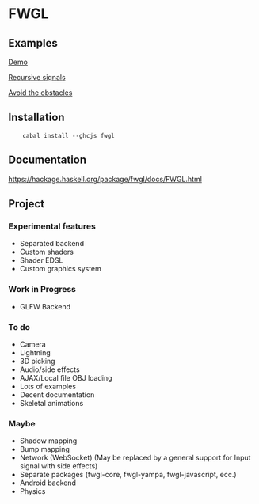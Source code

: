 FWGL
====

Examples
--------

[Demo](http://ziocrocifisso.github.io/FWGL/demo)

[Recursive signals](http://ziocrocifisso.github.io/FWGL/recur)

[Avoid the obstacles](http://ziocrocifisso.github.io/FWGL/avoid)

Installation
------------

        cabal install --ghcjs fwgl

Documentation
-------------

https://hackage.haskell.org/package/fwgl/docs/FWGL.html

Project
--------

### Experimental features

  * Separated backend
  * Custom shaders
  * Shader EDSL
  * Custom graphics system

### Work in Progress

  * GLFW Backend

### To do

  * Camera
  * Lightning
  * 3D picking
  * Audio/side effects
  * AJAX/Local file OBJ loading
  * Lots of examples
  * Decent documentation
  * Skeletal animations

### Maybe

  * Shadow mapping
  * Bump mapping
  * Network (WebSocket) (May be replaced by a general support for Input signal with side effects)
  * Separate packages (fwgl-core, fwgl-yampa, fwgl-javascript, ecc.)
  * Android backend
  * Physics
